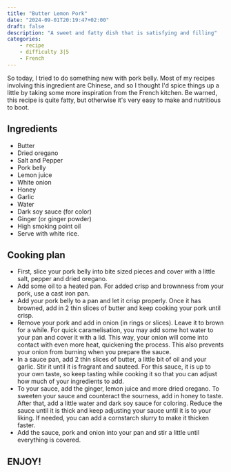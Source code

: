 ```yaml
---
title: "Butter Lemon Pork"
date: "2024-09-01T20:19:47+02:00"
draft: false
description: "A sweet and fatty dish that is satisfying and filling"
categories: 
    - recipe
    - difficulty 3|5
    - French
---
```

So today, I tried to do something new with pork belly. Most of my recipes involving this ingredient are Chinese, and so I thought I'd spice things up a little by taking some more inspiration from the French kitchen. Be warned, this recipe is quite fatty, but otherwise it's very easy to make and nutritious to boot.

## Ingredients
- Butter
- Dried oregano
- Salt and Pepper
- Pork belly
- Lemon juice
- White onion
- Honey
- Garlic
- Water
- Dark soy sauce (for color)
- Ginger (or ginger powder)
- High smoking point oil
- Serve with white rice. 

## Cooking plan
- First, slice your pork belly into bite sized pieces and cover with a little salt, pepper and dried oregano. 
- Add some oil to a heated pan. For added crisp and brownness from your pork, use a cast iron pan. 
- Add your pork belly to a pan and let it crisp properly. Once it has browned, add in 2 thin slices of butter and keep cooking your pork until crisp. 
- Remove your pork and add in onion (in rings or slices). Leave it to brown for a while. For quick caramelisation, you may add some hot water to your pan and cover it with a lid. This way, your onion will come into contact with even more heat, quickening the process. This also prevents your onion from burning when you prepare the sauce. 
- In a sauce pan, add 2 thin slices of butter, a little bit of oil and your garlic. Stir it until it is fragrant and sauteed. For this sauce, it is up to your own taste, so keep tasting while cooking it so that you can adjust how much of your ingredients to add. 
- To your sauce, add the ginger, lemon juice and more dried oregano. To sweeten your sauce and counteract the sourness, add in honey to taste. After that, add a little water and dark soy sauce for coloring. Reduce the sauce until it is thick and keep adjusting your sauce until it is to your liking. If needed, you can add a cornstarch slurry to make it thicken faster. 
- Add the sauce, pork and onion into your pan and stir a little until everything is covered. 

## ENJOY!


